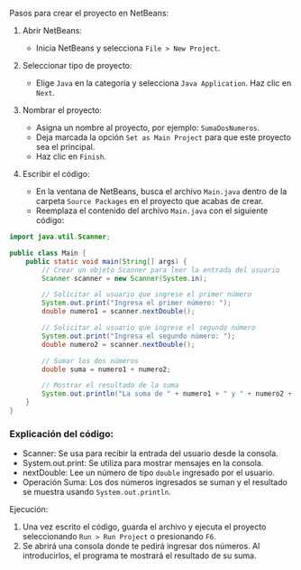  Pasos para crear el proyecto en NetBeans:

1. Abrir NetBeans: 
   - Inicia NetBeans y selecciona `File > New Project`.

2. Seleccionar tipo de proyecto: 
   - Elige `Java` en la categoría y selecciona `Java Application`. Haz clic en `Next`.

3. Nombrar el proyecto:
   - Asigna un nombre al proyecto, por ejemplo: `SumaDosNumeros`.
   - Deja marcada la opción `Set as Main Project` para que este proyecto sea el principal.
   - Haz clic en `Finish`.

4. Escribir el código:
   - En la ventana de NetBeans, busca el archivo `Main.java` dentro de la carpeta `Source Packages` en el proyecto que acabas de crear.
   - Reemplaza el contenido del archivo `Main.java` con el siguiente código:

```java
import java.util.Scanner;

public class Main {
    public static void main(String[] args) {
        // Crear un objeto Scanner para leer la entrada del usuario
        Scanner scanner = new Scanner(System.in);

        // Solicitar al usuario que ingrese el primer número
        System.out.print("Ingresa el primer número: ");
        double numero1 = scanner.nextDouble();

        // Solicitar al usuario que ingrese el segundo número
        System.out.print("Ingresa el segundo número: ");
        double numero2 = scanner.nextDouble();

        // Sumar los dos números
        double suma = numero1 + numero2;

        // Mostrar el resultado de la suma
        System.out.println("La suma de " + numero1 + " y " + numero2 + " es: " + suma);
    }
}
```

### Explicación del código:

- Scanner: Se usa para recibir la entrada del usuario desde la consola.
- System.out.print: Se utiliza para mostrar mensajes en la consola.
- nextDouble: Lee un número de tipo `double` ingresado por el usuario.
- Operación Suma: Los dos números ingresados se suman y el resultado se muestra usando `System.out.println`.

Ejecución:

1. Una vez escrito el código, guarda el archivo y ejecuta el proyecto seleccionando `Run > Run Project` o presionando `F6`.
2. Se abrirá una consola donde te pedirá ingresar dos números. Al introducirlos, el programa te mostrará el resultado de su suma.
